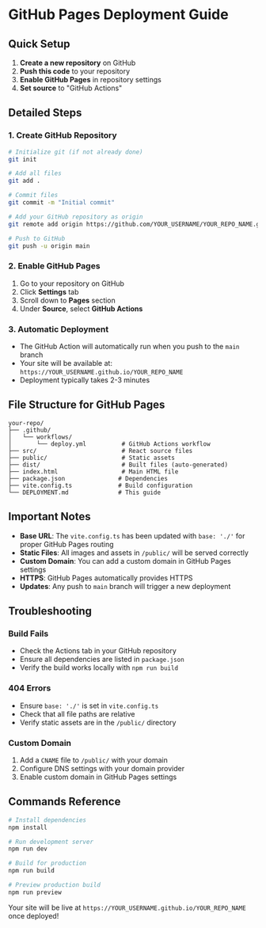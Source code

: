 # GitHub Pages Deployment Guide

## Quick Setup

1. **Create a new repository** on GitHub
2. **Push this code** to your repository
3. **Enable GitHub Pages** in repository settings
4. **Set source** to "GitHub Actions"

## Detailed Steps

### 1. Create GitHub Repository
```bash
# Initialize git (if not already done)
git init

# Add all files
git add .

# Commit files
git commit -m "Initial commit"

# Add your GitHub repository as origin
git remote add origin https://github.com/YOUR_USERNAME/YOUR_REPO_NAME.git

# Push to GitHub
git push -u origin main
```

### 2. Enable GitHub Pages
1. Go to your repository on GitHub
2. Click **Settings** tab
3. Scroll down to **Pages** section
4. Under **Source**, select **GitHub Actions**

### 3. Automatic Deployment
- The GitHub Action will automatically run when you push to the `main` branch
- Your site will be available at: `https://YOUR_USERNAME.github.io/YOUR_REPO_NAME`
- Deployment typically takes 2-3 minutes

## File Structure for GitHub Pages

```
your-repo/
├── .github/
│   └── workflows/
│       └── deploy.yml          # GitHub Actions workflow
├── src/                        # React source files
├── public/                     # Static assets
├── dist/                       # Built files (auto-generated)
├── index.html                  # Main HTML file
├── package.json               # Dependencies
├── vite.config.ts             # Build configuration
└── DEPLOYMENT.md              # This guide
```

## Important Notes

- **Base URL**: The `vite.config.ts` has been updated with `base: './'` for proper GitHub Pages routing
- **Static Files**: All images and assets in `/public/` will be served correctly
- **Custom Domain**: You can add a custom domain in GitHub Pages settings
- **HTTPS**: GitHub Pages automatically provides HTTPS
- **Updates**: Any push to `main` branch will trigger a new deployment

## Troubleshooting

### Build Fails
- Check the Actions tab in your GitHub repository
- Ensure all dependencies are listed in `package.json`
- Verify the build works locally with `npm run build`

### 404 Errors
- Ensure `base: './'` is set in `vite.config.ts`
- Check that all file paths are relative
- Verify static assets are in the `/public/` directory

### Custom Domain
1. Add a `CNAME` file to `/public/` with your domain
2. Configure DNS settings with your domain provider
3. Enable custom domain in GitHub Pages settings

## Commands Reference

```bash
# Install dependencies
npm install

# Run development server
npm run dev

# Build for production
npm run build

# Preview production build
npm run preview
```

Your site will be live at `https://YOUR_USERNAME.github.io/YOUR_REPO_NAME` once deployed!